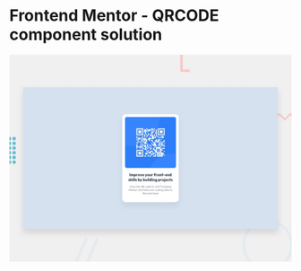 # Frontend Mentor - QRCODE component solution
![Design preview for the QRCODE component coding challenge](./design/desktop-preview.jpg)